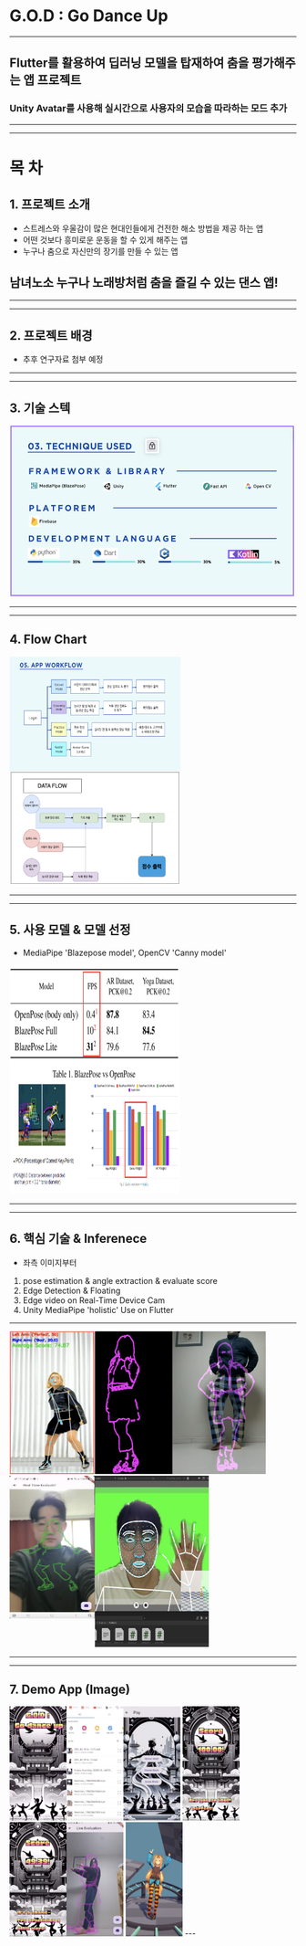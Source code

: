 # G.O.D : Go Dance Up

---

## Flutter를 활용하여 딥러닝 모델을 탑재하여 춤을 평가해주는 앱 프로젝트
### Unity Avatar를 사용해 실시간으로 사용자의 모습을 따라하는 모드 추가


---
---

# 목 차
## 1. 프로젝트 소개
 * 스트레스와 우울감이 많은 현대인들에게 건전한 해소 방법을 제공 하는 앱
 * 어떤 것보다 흥미로운 운동을 할 수 있게 해주는 앱
 * 누구나 춤으로 자신만의 장기를 만들 수 있는 앱
 ## 남녀노소 누구나 노래방처럼 춤을 즐길 수 있는 댄스 앱!

---
---

## 2. 프로젝트 배경
 * 추후 연구자료 첨부 예정

---
---

## 3. 기술 스텍
<img src="./images/tech.png" width="500" height="300"/>

---
---

## 4. Flow Chart
<img src="./images/workflow.png" width="300" height="200" align="left"/>
<img src="./images/dataflow.png" width="300" height="200"/>

---
---

## 5. 사용 모델 & 모델 선정
* MediaPipe 'Blazepose model', OpenCV 'Canny model'

<img align="left" src="./images/blazepose1.png" width="300" height="200"/>
<img src="./images/blazepose2.png" width="300" height="200"/>

---
---

## 6. 핵심 기술 & Inferenece
* 좌측 이미지부터
1. pose estimation & angle extraction & evaluate score
2. Edge Detection & Floating
3. Edge video on Real-Time Device Cam
4. Unity MediaPipe 'holistic' Use on Flutter

---

<img align="left" src="./images/angle_inference.png" width="150" height="250"/>
<img src="./images/float.png" width="300" height="250"/>

<img align="left" src="./images/edge_inference.png" width="150" height="250"/>
<img src="./images/unity_inference.png" width="200" height="300"/>

---
---

## 7. Demo App (Image)
<img align="left" src="./images/1.png" width="100.png" height="200"/>
<img src="./images/2.png" width="100.png" height="200"/>
<img align="left" src="./images/3.png" width="100.png" height="200"/>
<img src="./images/4.png" width="100.png" height="200"/>
<img src="./images/5.png" width="100.png" height="200"/>
<img align="left" src="./images/6.png" width="100.png" height="200"/>
<img src="./images/7.png" width="100.png" height="200"/>
---
